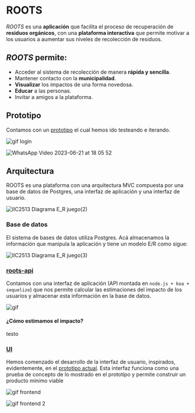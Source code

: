  # ROOTS
*ROOTS* es una **aplicación** que facilita el proceso de recuperación de **residuos orgánicos**, con una **plataforma interactiva** que permite motivar a los usuarios a aumentar sus niveles de recolección de residuos. 

## *ROOTS* permite:
* Acceder al sistema de recolección de manera **rápida y sencilla**.
* Mantener contacto con la **municipalidad**.
* **Visualizar** los impactos de una forma novedosa.
* **Educar** a las personas.
* Invitar a amigos a la plataforma.

## Prototipo
Contamos con un [prototipo](https://www.figma.com/proto/fVerwk6SUqxPyG2U9HON7o/EducApp?node-id=167-22&starting-point-node-id=147%3A3) el cual hemos ido testeando e iterando.

![gif login](https://github.com/0wulf/roots-frontend/assets/101217121/0e966f16-fb17-4590-a6c9-7a70e4bbdd44)

![WhatsApp Video 2023-06-21 at 18 05 52](https://github.com/0wulf/roots-frontend/assets/101217121/cca51956-17ef-48a4-87a4-6eaef56f65ca)

## Arquitectura
ROOTS es una plataforma con una arquitectura MVC compuesta por una base de datos de Postgres, una interfaz de aplicación  y una interfaz de usuario.

![IIC2513 Diagrama E_R juego(2)](https://github.com/0wulf/roots-frontend/assets/101217121/0d6b15e6-8198-4601-9313-48c2a02b17a2)

### Base de datos
El sistema de bases de datos utiliza Postgres. Acá almacenamos la información que manipula la aplicación y tiene un modelo E/R como sigue:

![IIC2513 Diagrama E_R juego(3)](https://github.com/0wulf/roots-frontend/assets/101217121/d068a9b0-ef39-4be0-b8d1-d70c1f0b22ed)

### [roots-api](https://roots-api.onrender.com)
Contamos con una interfaz de aplicación (API montada en `node.js + koa + sequelize`) que nos permite calcular las estimaciones del impacto de los usuarios y almacenar esta información en la base de datos.

![gif](https://github.com/0wulf/roots-frontend/assets/101217121/565f6595-18d3-4abf-8d4c-5459909ee682)

#### ¿Cómo estimamos el impacto?
testo

### [UI](https://roots-chile.netlify.app/)
Hemos comenzado el desarrollo de la interfaz de usuario, inspirados, evidentemente, en el [prototipo actual](#ROOTS##prototipo). Esta interfaz funciona como una prueba de concepto de lo mostrado en el prototipo y permite construir un producto mínimo viable

![gif frontend](https://github.com/0wulf/roots-frontend/assets/101217121/6523bc20-e40c-4104-8763-79f40786581c)

![gif frontend 2](https://github.com/0wulf/roots-frontend/assets/101217121/3d036f00-9370-4f58-8fb4-7260b60da6ea)
